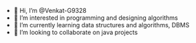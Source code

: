 - 👋 Hi, I’m @Venkat-G9328
- 👀 I’m interested in programming and designing algorithms
- 🌱 I’m currently learning data structures and algorithms, DBMS
- 💞️ I’m looking to collaborate on java projects 


<!---
Venkat-G9328/Venkat-G9328 is a ✨ special ✨ repository because its `README.md` (this file) appears on your GitHub profile.
You can click the Preview link to take a look at your changes.
--->
